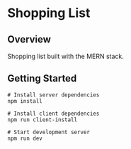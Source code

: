 # Shopping List

## Overview

Shopping list built with the MERN stack.

## Getting Started

```
# Install server dependencies
npm install

# Install client dependencies
npm run client-install

# Start development server
npm run dev
```
